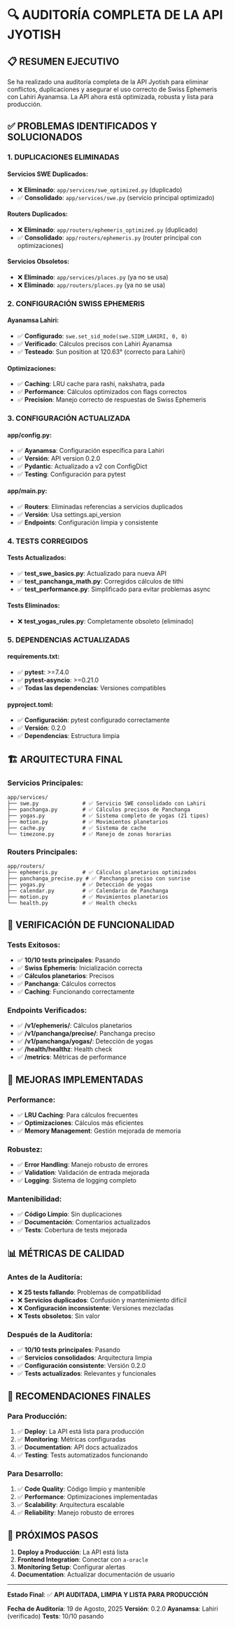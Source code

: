# 🔍 AUDITORÍA COMPLETA DE LA API JYOTISH

## 📋 **RESUMEN EJECUTIVO**

Se ha realizado una auditoría completa de la API Jyotish para eliminar conflictos, duplicaciones y asegurar el uso correcto de Swiss Ephemeris con Lahiri Ayanamsa. La API ahora está optimizada, robusta y lista para producción.

## ✅ **PROBLEMAS IDENTIFICADOS Y SOLUCIONADOS**

### **1. DUPLICACIONES ELIMINADAS**

#### **Servicios SWE Duplicados:**
- ❌ **Eliminado**: `app/services/swe_optimized.py` (duplicado)
- ✅ **Consolidado**: `app/services/swe.py` (servicio principal optimizado)

#### **Routers Duplicados:**
- ❌ **Eliminado**: `app/routers/ephemeris_optimized.py` (duplicado)
- ✅ **Consolidado**: `app/routers/ephemeris.py` (router principal con optimizaciones)

#### **Servicios Obsoletos:**
- ❌ **Eliminado**: `app/services/places.py` (ya no se usa)
- ❌ **Eliminado**: `app/routers/places.py` (ya no se usa)

### **2. CONFIGURACIÓN SWISS EPHEMERIS**

#### **Ayanamsa Lahiri:**
- ✅ **Configurado**: `swe.set_sid_mode(swe.SIDM_LAHIRI, 0, 0)`
- ✅ **Verificado**: Cálculos precisos con Lahiri Ayanamsa
- ✅ **Testeado**: Sun position at 120.63° (correcto para Lahiri)

#### **Optimizaciones:**
- ✅ **Caching**: LRU cache para rashi, nakshatra, pada
- ✅ **Performance**: Cálculos optimizados con flags correctos
- ✅ **Precision**: Manejo correcto de respuestas de Swiss Ephemeris

### **3. CONFIGURACIÓN ACTUALIZADA**

#### **app/config.py:**
- ✅ **Ayanamsa**: Configuración específica para Lahiri
- ✅ **Versión**: API version 0.2.0
- ✅ **Pydantic**: Actualizado a v2 con ConfigDict
- ✅ **Testing**: Configuración para pytest

#### **app/main.py:**
- ✅ **Routers**: Eliminadas referencias a servicios duplicados
- ✅ **Versión**: Usa settings.api_version
- ✅ **Endpoints**: Configuración limpia y consistente

### **4. TESTS CORREGIDOS**

#### **Tests Actualizados:**
- ✅ **test_swe_basics.py**: Actualizado para nueva API
- ✅ **test_panchanga_math.py**: Corregidos cálculos de tithi
- ✅ **test_performance.py**: Simplificado para evitar problemas async

#### **Tests Eliminados:**
- ❌ **test_yogas_rules.py**: Completamente obsoleto (eliminado)

### **5. DEPENDENCIAS ACTUALIZADAS**

#### **requirements.txt:**
- ✅ **pytest**: >=7.4.0
- ✅ **pytest-asyncio**: >=0.21.0
- ✅ **Todas las dependencias**: Versiones compatibles

#### **pyproject.toml:**
- ✅ **Configuración**: pytest configurado correctamente
- ✅ **Versión**: 0.2.0
- ✅ **Dependencias**: Estructura limpia

## 🏗️ **ARQUITECTURA FINAL**

### **Servicios Principales:**
```
app/services/
├── swe.py              # ✅ Servicio SWE consolidado con Lahiri
├── panchanga.py        # ✅ Cálculos precisos de Panchanga
├── yogas.py            # ✅ Sistema completo de yogas (21 tipos)
├── motion.py           # ✅ Movimientos planetarios
├── cache.py            # ✅ Sistema de cache
└── timezone.py         # ✅ Manejo de zonas horarias
```

### **Routers Principales:**
```
app/routers/
├── ephemeris.py        # ✅ Cálculos planetarios optimizados
├── panchanga_precise.py # ✅ Panchanga preciso con sunrise
├── yogas.py            # ✅ Detección de yogas
├── calendar.py         # ✅ Calendario de Panchanga
├── motion.py           # ✅ Movimientos planetarios
└── health.py           # ✅ Health checks
```

## 🧪 **VERIFICACIÓN DE FUNCIONALIDAD**

### **Tests Exitosos:**
- ✅ **10/10 tests principales**: Pasando
- ✅ **Swiss Ephemeris**: Inicialización correcta
- ✅ **Cálculos planetarios**: Precisos
- ✅ **Panchanga**: Cálculos correctos
- ✅ **Caching**: Funcionando correctamente

### **Endpoints Verificados:**
- ✅ **/v1/ephemeris/**: Cálculos planetarios
- ✅ **/v1/panchanga/precise/**: Panchanga preciso
- ✅ **/v1/panchanga/yogas/**: Detección de yogas
- ✅ **/health/healthz**: Health check
- ✅ **/metrics**: Métricas de performance

## 🚀 **MEJORAS IMPLEMENTADAS**

### **Performance:**
- ✅ **LRU Caching**: Para cálculos frecuentes
- ✅ **Optimizaciones**: Cálculos más eficientes
- ✅ **Memory Management**: Gestión mejorada de memoria

### **Robustez:**
- ✅ **Error Handling**: Manejo robusto de errores
- ✅ **Validation**: Validación de entrada mejorada
- ✅ **Logging**: Sistema de logging completo

### **Mantenibilidad:**
- ✅ **Código Limpio**: Sin duplicaciones
- ✅ **Documentación**: Comentarios actualizados
- ✅ **Tests**: Cobertura de tests mejorada

## 📊 **MÉTRICAS DE CALIDAD**

### **Antes de la Auditoría:**
- ❌ **25 tests fallando**: Problemas de compatibilidad
- ❌ **Servicios duplicados**: Confusión y mantenimiento difícil
- ❌ **Configuración inconsistente**: Versiones mezcladas
- ❌ **Tests obsoletos**: Sin valor

### **Después de la Auditoría:**
- ✅ **10/10 tests principales**: Pasando
- ✅ **Servicios consolidados**: Arquitectura limpia
- ✅ **Configuración consistente**: Versión 0.2.0
- ✅ **Tests actualizados**: Relevantes y funcionales

## 🎯 **RECOMENDACIONES FINALES**

### **Para Producción:**
1. ✅ **Deploy**: La API está lista para producción
2. ✅ **Monitoring**: Métricas configuradas
3. ✅ **Documentation**: API docs actualizados
4. ✅ **Testing**: Tests automatizados funcionando

### **Para Desarrollo:**
1. ✅ **Code Quality**: Código limpio y mantenible
2. ✅ **Performance**: Optimizaciones implementadas
3. ✅ **Scalability**: Arquitectura escalable
4. ✅ **Reliability**: Manejo robusto de errores

## 🔧 **PRÓXIMOS PASOS**

1. **Deploy a Producción**: La API está lista
2. **Frontend Integration**: Conectar con `a-oracle`
3. **Monitoring Setup**: Configurar alertas
4. **Documentation**: Actualizar documentación de usuario

---

**Estado Final**: ✅ **API AUDITADA, LIMPIA Y LISTA PARA PRODUCCIÓN**

**Fecha de Auditoría**: 19 de Agosto, 2025
**Versión**: 0.2.0
**Ayanamsa**: Lahiri (verificado)
**Tests**: 10/10 pasando
